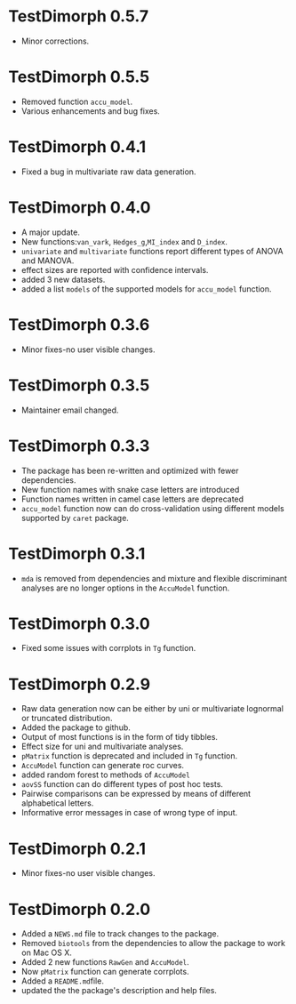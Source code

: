 # TestDimorph 0.5.7

-   Minor corrections.

# TestDimorph 0.5.5

-   Removed function `accu_model`.
-   Various enhancements and bug fixes.

# TestDimorph 0.4.1

-   Fixed a bug in multivariate raw data generation.

# TestDimorph 0.4.0

-   A major update.
-   New functions:`van_vark`, `Hedges_g`,`MI_index` and `D_index`.
-   `univariate` and `multivariate` functions report different types of ANOVA and MANOVA.
-   effect sizes are reported with confidence intervals.
-   added 3 new datasets.
-   added a list `models` of the supported models for `accu_model` function.

# TestDimorph 0.3.6

-   Minor fixes-no user visible changes.

# TestDimorph 0.3.5

-   Maintainer email changed.

# TestDimorph 0.3.3

-   The package has been re-written and optimized with fewer dependencies.
-   New function names with snake case letters are introduced
-   Function names written in camel case letters are deprecated
-   `accu_model` function now can do cross-validation using different models supported by `caret` package.

# TestDimorph 0.3.1

-   `mda` is removed from dependencies and mixture and flexible discriminant analyses are no longer options in the `AccuModel` function.

# TestDimorph 0.3.0

-   Fixed some issues with corrplots in `Tg` function.

# TestDimorph 0.2.9

-   Raw data generation now can be either by uni or multivariate lognormal or truncated distribution.
-   Added the package to github.
-   Output of most functions is in the form of tidy tibbles.
-   Effect size for uni and multivariate analyses.
-   `pMatrix` function is deprecated and included in `Tg` function.
-   `AccuModel` function can generate roc curves.
-   added random forest to methods of `AccuModel`
-   `aovSS` function can do different types of post hoc tests.
-   Pairwise comparisons can be expressed by means of different alphabetical letters.
-   Informative error messages in case of wrong type of input.

# TestDimorph 0.2.1

-   Minor fixes-no user visible changes.

# TestDimorph 0.2.0

-   Added a `NEWS.md` file to track changes to the package.
-   Removed `biotools` from the dependencies to allow the package to work on Mac OS X.
-   Added 2 new functions `RawGen` and `AccuModel`.
-   Now `pMatrix` function can generate corrplots.
-   Added a `README.md`file.
-   updated the the package's description and help files.
